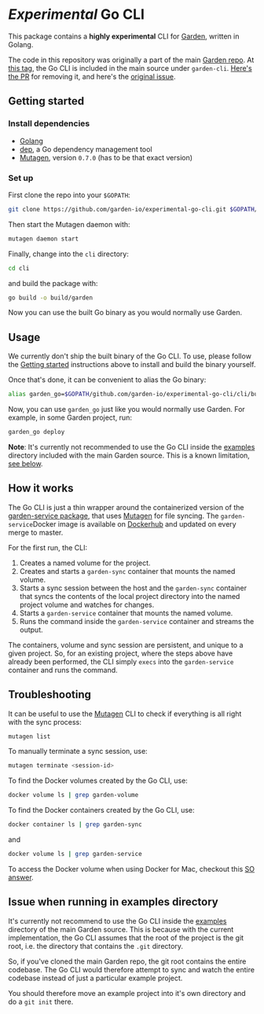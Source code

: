 # _Experimental_ Go CLI

This package contains a **highly experimental** CLI for [Garden](https://github.com/garden-io/garden), written in Golang.

The code in this repository was originally a part of the main [Garden repo](https://github.com/garden-io/garden). At [this tag](https://github.com/garden-io/garden/tree/v0.9.0), the Go CLI is included in the main source under `garden-cli`. [Here's the PR](https://github.com/garden-io/garden/pull/515) for removing it, and here's the [original issue](https://github.com/garden-io/garden/issues/468).

## Getting started

### Install dependencies

* [Golang](https://golang.org/doc/install)
* [dep](https://github.com/golang/dep), a Go dependency management tool
* [Mutagen](https://mutagen.io/), version `0.7.0` (has to be that exact version)

### Set up

First clone the repo into your `$GOPATH`:

```sh
git clone https://github.com/garden-io/experimental-go-cli.git $GOPATH/github.com/garden-io/`
```

Then start the Mutagen daemon with:

```sh
mutagen daemon start
```

Finally, change into the `cli` directory:

```sh
cd cli
```

and build the package with:

```sh
go build -o build/garden
```

Now you can use the built Go binary as you would normally use Garden.

## Usage

We currently don't ship the built binary of the Go CLI. To use, please follow the [Getting started](#getting-started) instructions above to install and build the binary yourself.

Once that's done, it can be convenient to alias the Go binary:

```sh
alias garden_go=$GOPATH/github.com/garden-io/experimental-go-cli/cli/build/garden
```

Now, you can use `garden_go` just like you would normally use Garden. For example, in some Garden project, run:

```sh
garden_go deploy
```

**Note**: It's currently not recommended to use the Go CLI inside the [examples](https://github.com/garden-io/garden/tree/master/examples) directory included with the main Garden source. This is a known limitation, [see below](#ssue-when-running-in-examples-directory).

## How it works

The Go CLI is just a thin wrapper around the containerized version of the [garden-service package](https://github.com/garden-io/garden/tree/master/garden-service), that uses [Mutagen](https://mutagen.io/) for file syncing. The `garden-service`Docker image is available on [Dockerhub](ihttps://hub.docker.com/r/gardenengine/garden-service) and updated on every merge to master.

For the first run, the CLI:

1. Creates a named volume for the project.
2. Creates and starts a `garden-sync` container that mounts the named volume.
3. Starts a sync session between the host and the `garden-sync` container that syncs the contents of the local project directory into the named project volume and watches for changes.
4. Starts a `garden-service` container that mounts the named volume.
5. Runs the command inside the `garden-service` container and streams the output.

 The containers, volume and sync session are persistent, and unique to a given project. So, for an existing project, where the steps above have already been performed, the CLI simply `execs` into the `garden-service` container and runs the command.

## Troubleshooting

It can be useful to use the [Mutagen](https://mutagen.io/) CLI to check if everything is all right with the sync process:

```sh
mutagen list
```

To manually terminate a sync session, use:

```sh
mutagen terminate <session-id>
```

To find the Docker volumes created by the Go CLI, use:
```sh
docker volume ls | grep garden-volume
```

To find the Docker containers created by the Go CLI, use:
```sh
docker container ls | grep garden-sync
```
and
```sh
docker volume ls | grep garden-service
```

To access the Docker volume when using Docker for Mac, checkout this [SO answer](https://stackoverflow.com/a/41281658).

## Issue when running in examples directory

It's currently not recommend to use the Go CLI inside the [examples](https://github.com/garden-io/garden/tree/master/examples) directory of the main Garden source. This is because with the current implementation, the Go CLI assumes that the root of the project is the git root, i.e. the directory that contains the `.git` directory.

So, if you've cloned the main Garden repo, the git root contains the entire codebase. The Go CLI would therefore attempt to sync and watch the entire codebase instead of just a particular example project.

You should therefore move an example project into it's own directory and do a `git init` there.
